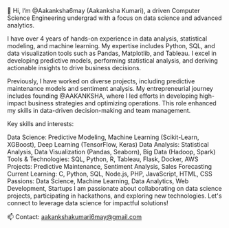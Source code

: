 👋 Hi, I’m @Aakanksha6may (Aakanksha Kumari), a driven Computer Science Engineering undergrad with a focus on data science and advanced analytics.

I have over 4 years of hands-on experience in data analysis, statistical modeling, and machine learning. My expertise includes Python, SQL, and data visualization tools such as Pandas, Matplotlib, and Tableau. I excel in developing predictive models, performing statistical analysis, and deriving actionable insights to drive business decisions.

Previously, I have worked on diverse projects, including predictive maintenance models and sentiment analysis. My entrepreneurial journey includes founding @AAKANKSHA, where I led efforts in developing high-impact business strategies and optimizing operations. This role enhanced my skills in data-driven decision-making and team management.

Key skills and interests:

Data Science: Predictive Modeling, Machine Learning (Scikit-Learn, XGBoost), Deep Learning (TensorFlow, Keras)
Data Analysis: Statistical Analysis, Data Visualization (Pandas, Seaborn), Big Data (Hadoop, Spark)
Tools & Technologies: SQL, Python, R, Tableau, Flask, Docker, AWS
Projects: Predictive Maintenance, Sentiment Analysis, Sales Forecasting
Current Learning: C, Python, SQL, Node.js, PHP, JavaScript, HTML, CSS
Passions: Data Science, Machine Learning, Data Analytics, Web Development, Startups
I am passionate about collaborating on data science projects, participating in hackathons, and exploring new technologies. Let's connect to leverage data science for impactful solutions!

📫 Contact: aakankshakumari6may@gmail.com
